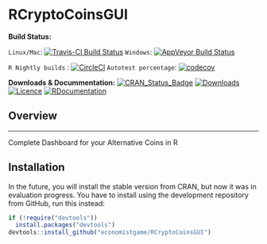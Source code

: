 # RCryptoCoinsGUI

**Build Status:** 

`Linux/Mac`: [![Travis-CI Build Status](https://travis-ci.org/economistgame/RCryptoCoinsGUI.svg?branch=master)](https://travis-ci.org/economistgame/RCryptoCoinsGUI)
`Windows`: [![AppVeyor Build Status](https://ci.appveyor.com/api/projects/status/github/economistgame/RCryptoCoinsGUI?branch=master&svg=true)](https://ci.appveyor.com/project/economistgame/RCryptoCoinsGUI)

`R Nightly builds` : [![CircleCI](https://circleci.com/gh/economistgame/RCryptoCoinsGUI.svg?style=svg)](https://circleci.com/gh/economistgame/RCryptoCoinsGUI)
`Autotest percentage`: [![codecov](https://codecov.io/gh/economistgame/RCryptoCoinsGUI/branch/master/graph/badge.svg)](https://codecov.io/gh/economistgame/RCryptoCoinsGUI)


**Downloads & Docummentation:**
[![CRAN_Status_Badge](http://www.r-pkg.org/badges/version/RCryptoCoinsGUI)](https://cran.r-project.org/package=RCryptoCoinsGUI)
[![Downloads](http://cranlogs.r-pkg.org/badges/RCryptoCoinsGUI)](https://cran.r-project.org/package=RCryptoCoinsGUI)
[![Licence](https://img.shields.io/badge/licence-GPL--3-blue.svg)](https://www.gnu.org/licenses/gpl-3.0.en.html)
[![RDocumentation](https://staging.rdocumentation.org/badges/version/RCryptoCoinsGUI)](http://rdocumentation.org/packages/RCryptoCoinsGUI)

## Overview
--------
Complete Dashboard for your Alternative Coins in R

## Installation

In the future, you will install the stable version from CRAN, but now it was in evaluation progress. You have to install using the development repository from GitHub, run this instead:

```r
if (!require("devtools"))
  install.packages("devtools")
devtools::install_github("economistgame/RCryptoCoinsGUI")
```

